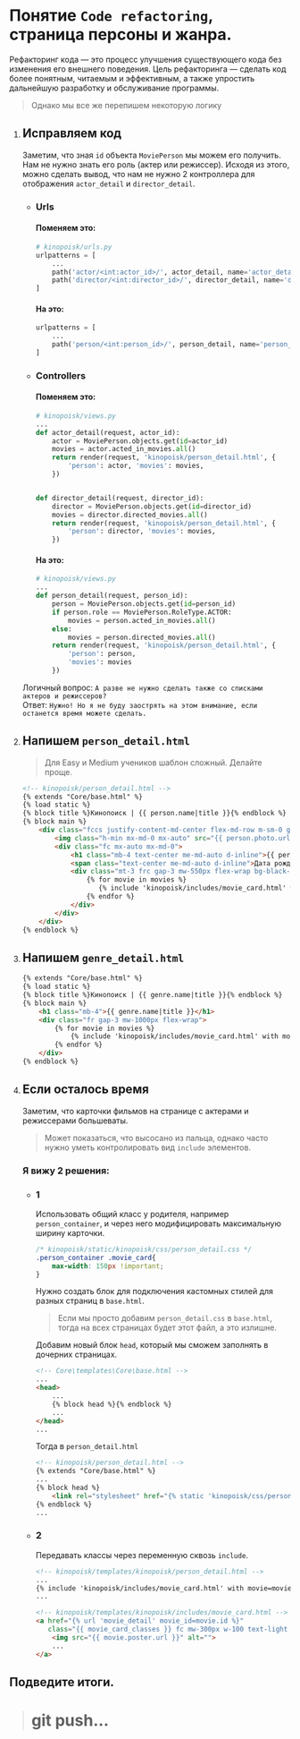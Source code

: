 # Понятие `Code refactoring`, страница персоны и жанра.

Рефакторинг кода — это процесс улучшения существующего кода 
без изменения его внешнего поведения. Цель рефакторинга — сделать 
код более понятным, читаемым и эффективным, а также упростить 
дальнейшую разработку и обслуживание программы.
> Однако мы все же перепишем некоторую логику

1. ## Исправляем код
    Заметим, что зная `id` объекта `MoviePerson` мы можем его получить.
    Нам не нужно знать его роль (актер или режиссер).
    Исходя из этого, можно сделать вывод, что нам не нужно 2 контроллера
    для отображения `actor_detail` и `director_detail`.
    
    * ### Urls
        #### Поменяем это:
        ```python
        # kinopoisk/urls.py
        urlpatterns = [
            ...
            path('actor/<int:actor_id>/', actor_detail, name='actor_detail'),
            path('director/<int:director_id>/', director_detail, name='director_detail')
        ]
        ```
        #### На это:
        ```python
        urlpatterns = [
            ...
            path('person/<int:person_id>/', person_detail, name='person_detail')
        ]
        ```
   
    * ### Controllers
        #### Поменяем это:
        ```python
        # kinopoisk/views.py
        ...
        def actor_detail(request, actor_id):
            actor = MoviePerson.objects.get(id=actor_id)
            movies = actor.acted_in_movies.all()
            return render(request, 'kinopoisk/person_detail.html', {
                'person': actor, 'movies': movies,
            })
        
        
        def director_detail(request, director_id):
            director = MoviePerson.objects.get(id=director_id)
            movies = director.directed_movies.all()
            return render(request, 'kinopoisk/person_detail.html', {
                'person': director, 'movies': movies,
            })
        ```
        #### На это:
        ```python
        # kinopoisk/views.py
        ...
        def person_detail(request, person_id):
            person = MoviePerson.objects.get(id=person_id)
            if person.role == MoviePerson.RoleType.ACTOR:
                movies = person.acted_in_movies.all()
            else:
                movies = person.directed_movies.all()
            return render(request, 'kinopoisk/person_detail.html', {
                'person': person,
                'movies': movies
            })
        ```
    Логичный вопрос: `А разве не нужно сделать также со списками актеров и режиссеров?`<br>
    Ответ: `Нужно! Но я не буду заострять на этом внимание, если останется время можете сделать.`

2. ## Напишем `person_detail.html`
    > Для Easy и Medium учеников шаблон сложный. Делайте проще.
    ```html
    <!-- kinopoisk/person_detail.html -->
    {% extends "Core/base.html" %}
    {% load static %}
    {% block title %}Кинопоиск | {{ person.name|title }}{% endblock %}
    {% block main %}
        <div class="fccs justify-content-md-center flex-md-row m-sm-0 gap-5 w-90 mx-auto ">
            <img class="h-min mx-md-0 mx-auto" src="{{ person.photo.url }}" alt="">
            <div class="fc mx-auto mx-md-0">
                <h1 class="mb-4 text-center me-md-auto d-inline">{{ person.name|title }}</h1>
                <span class="text-center me-md-auto d-inline">Дата рождения: {{ person.birth_date }}</span>
                <div class="mt-3 frc gap-3 mw-550px flex-wrap bg-black-30 p-4 rounded-4">
                    {% for movie in movies %}
                       {% include 'kinopoisk/includes/movie_card.html' with movie=movie %}
                    {% endfor %}
                </div>
            </div>
        </div>
    {% endblock %}
    ```

3. ## Напишем `genre_detail.html`
    ```html
    {% extends "Core/base.html" %}
    {% load static %}
    {% block title %}Кинопоиск | {{ genre.name|title }}{% endblock %}
    {% block main %}
        <h1 class="mb-4">{{ genre.name|title }}</h1>
        <div class="fr gap-3 mw-1000px flex-wrap">
            {% for movie in movies %}
                {% include 'kinopoisk/includes/movie_card.html' with movie=movie %}
            {% endfor %}
        </div>
    {% endblock %}
    ```

4. ## Если осталось время
    Заметим, что карточки фильмов на странице с актерами и режиссерами большеваты.<br>
    > Может показаться, что высосано из пальца, однако часто нужно уметь контролировать
      вид `include` элементов.

    ### Я вижу 2 решения:
    * ### 1
      Использовать общий класс у родителя, например `person_container`, и через него 
      модифицировать максимальную ширину карточки.
      ```css
      /* kinopoisk/static/kinopoisk/css/person_detail.css */
      .person_container .movie_card{
          max-width: 150px !important;
      }
      ```
      Нужно создать блок для подключения кастомных стилей для разных страниц в `base.html`.
      > Если мы просто добавим `person_detail.css` в `base.html`, 
        тогда на всех страницах будет этот файл, а это излишне. 
     
      Добавим новый блок `head`, который мы сможем заполнять в дочерних страницах.
      ```html
      <!-- Core\templates\Core\base.html -->
      ...
      <head>
          ...
          {% block head %}{% endblock %}
          ...
      </head>
      ...
      ```
      Тогда в `person_detail.html`
      ```html
      <!-- kinopoisk/person_detail.html -->
      {% extends "Core/base.html" %}
      ...
      {% block head %}
          <link rel="stylesheet" href="{% static 'kinopoisk/css/person_detail.css' %}">
      {% endblock %}
      ...
      ```
    * ### 2
      Передавать классы через переменную сквозь `include`.
      ```html
      <!-- kinopoisk/templates/kinopoisk/person_detail.html -->                                           
      ...
      {% include 'kinopoisk/includes/movie_card.html' with movie=movie movie_card_classes='mw-150px' %}
      ...
      ```
      ```html
      <!-- kinopoisk/templates/kinopoisk/includes/movie_card.html -->
      <a href="{% url 'movie_detail' movie_id=movie.id %}" 
         class="{{ movie_card_classes }} fc mw-300px w-100 text-light text-decoration-none hover-scale-2">
          <img src="{{ movie.poster.url }}" alt="">
          ...
      </a>
      ```

## Подведите итоги.
># git push...